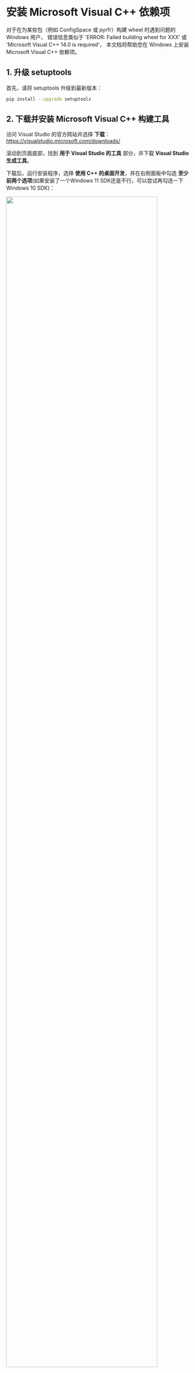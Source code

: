 # 安装 Microsoft Visual C++ 依赖项

对于在为某些包（例如 ConfigSpace 或 pyrfr）构建 wheel 时遇到问题的 Windows 用户，
错误信息类似于 'ERROR: Failed building wheel for XXX' 或 'Microsoft Visual C++ 14.0 is required'，
本文档将帮助您在 Windows 上安装 Microsoft Visual C++ 依赖项。

## 1. 升级 setuptools

首先，请将 setuptools 升级到最新版本：

```bash
pip install --upgrade setuptools
```

## 2. 下载并安装 Microsoft Visual C++ 构建工具

访问 Visual Studio 的官方网站并选择 **下载**：<https://visualstudio.microsoft.com/downloads/>

滚动到页面底部，找到 **用于 Visual Studio 的工具** 部分，并下载 **Visual Studio 生成工具**。

下载后，运行安装程序，选择 **使用 C++ 的桌面开发**，并在右侧面板中勾选 **至少前两个选项**(如果安装了一个Windows 11 SDK还是不行，可以尝试再勾选一下Windows 10 SDK)：

<img src="../../imgs/installation/install_vc_build_tools.png" width="90%" class="align-center">

然后单击 **安装** 开始安装。

## 3. 重新安装包

安装 Microsoft Visual C++ 依赖项后，您可以重新安装之前无法构建 wheel 的包。

例如，如果您想安装 pyrfr，请运行以下命令：

```bash
pip install pyrfr
```

-----
参考：<https://zhuanlan.zhihu.com/p/165008313>

